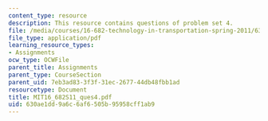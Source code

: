 ```yaml
---
content_type: resource
description: This resource contains questions of problem set 4.
file: /media/courses/16-682-technology-in-transportation-spring-2011/630ae1dd9a6c6af6505b95958cff1ab9_MIT16_682S11_ques4.pdf
file_type: application/pdf
learning_resource_types:
- Assignments
ocw_type: OCWFile
parent_title: Assignments
parent_type: CourseSection
parent_uid: 7eb3ad83-3f3f-31ec-2677-44db48fbb1ad
resourcetype: Document
title: MIT16_682S11_ques4.pdf
uid: 630ae1dd-9a6c-6af6-505b-95958cff1ab9
---
```

